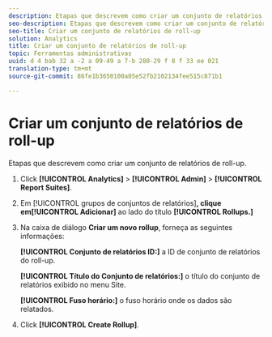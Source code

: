 ```yaml
---
description: Etapas que descrevem como criar um conjunto de relatórios de roll-up.
seo-description: Etapas que descrevem como criar um conjunto de relatórios de roll-up.
seo-title: Criar um conjunto de relatórios de roll-up
solution: Analytics
title: Criar um conjunto de relatórios de roll-up
topic: Ferramentas administrativas
uuid: d 4 bab 32 a -2 a 09-49 a 7-b 280-29 f 8 f 33 ee 021
translation-type: tm+mt
source-git-commit: 86fe1b3650100a05e52fb2102134fee515c871b1

---
```



# Criar um conjunto de relatórios de roll-up

Etapas que descrevem como criar um conjunto de relatórios de roll-up.

1. Click **[!UICONTROL Analytics]** &gt; **[!UICONTROL Admin]** &gt; **[!UICONTROL Report Suites]**.
1. Em [!UICONTROL grupos de conjuntos de relatórios]**, clique em[!UICONTROL Adicionar]** ao lado do título **[!UICONTROL Rollups.]**
1. Na caixa de diálogo **Criar um novo rollup**, forneça as seguintes informações:

   **[!UICONTROL Conjunto de relatórios ID:]** a ID de conjunto de relatórios do roll-up.

   **[!UICONTROL Título do Conjunto de relatórios:]** o título do conjunto de relatórios exibido no menu Site.

   **[!UICONTROL Fuso horário:]** o fuso horário onde os dados são relatados.
1. Click **[!UICONTROL Create Rollup]**.

